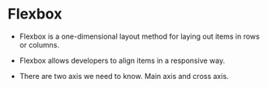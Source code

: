 # Flexbox
 - Flexbox is a one-dimensional layout method for laying out items in rows or columns.

 - Flexbox allows developers to align items in a responsive way.
 - There are two axis we need to know. Main axis and cross axis.